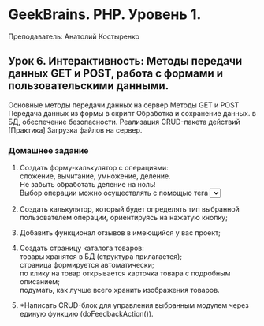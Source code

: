 # GeekBrains. PHP. Уровень 1.

Преподаватель: Анатолий Костыренко

## Урок 6. Интерактивность: Методы передачи данных GET и POST, работа с формами и пользовательскими данными.
Основные методы передачи данных на сервер Методы GET и POST Передача данных из формы в скрипт Обработка и сохранение данных. в БД, обеспечение безопасности. Реализация CRUD-пакета действий [Практика] Загрузка файлов на сервер.

### Домашнее задание
1. Создать форму-калькулятор с операциями:  
   сложение, вычитание, умножение, деление.  
Не забыть обработать деление на ноль!  
Выбор операции можно осуществлять с помощью тега <select>.  
2. Создать калькулятор, который будет определять тип выбранной пользователем операции, ориентируясь на нажатую кнопку;  
3. Добавить функционал отзывов в имеющийся у вас проект;   
     
4. Создать страницу каталога товаров:  
    товары хранятся в БД (структура прилагается);  
    страница формируется автоматически;  
    по клику на товар открывается карточка товара с подробным описанием;  
    подумать, как лучше всего хранить изображения товаров.  
      
5. *Написать CRUD-блок для управления выбранным модулем через единую функцию (doFeedbackAction()).  
